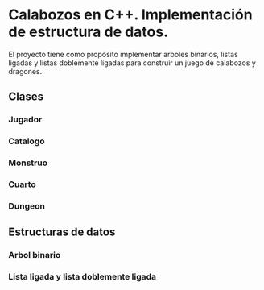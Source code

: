 # Calabozos en C++. Implementación de estructura de datos.

El proyecto tiene como propósito implementar arboles binarios, listas ligadas y listas doblemente ligadas para construir un juego de calabozos y dragones.

## Clases

### Jugador

### Catalogo

### Monstruo

### Cuarto

### Dungeon

## Estructuras de datos

### Arbol binario

### Lista ligada y lista doblemente ligada
